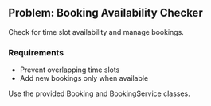 ## Problem: Booking Availability Checker

Check for time slot availability and manage bookings.

### Requirements
- Prevent overlapping time slots
- Add new bookings only when available

Use the provided Booking and BookingService classes.